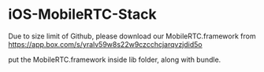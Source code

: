 # iOS-MobileRTC-Stack

Due to size limit of Github, please download our MobileRTC.framework from https://app.box.com/s/yralv59w8s22w9czcchcjarqvzjdid5o

put the MobileRTC.framework inside lib folder, along with bundle. 
